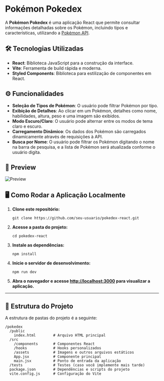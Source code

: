 # Pokémon Pokedex

A **Pokémon Pokedex** é uma aplicação React que permite consultar informações detalhadas sobre os Pokémon, incluindo tipos e características, utilizando a [Pokémon API](https://pokeapi.co/).

## 🛠 Tecnologias Utilizadas

- **React**: Biblioteca JavaScript para a construção da interface.
- **Vite**: Ferramenta de build rápida e moderna.
- **Styled Components**: Biblioteca para estilização de componentes em React.

## ⚙ Funcionalidades

- **Seleção de Tipos de Pokémon**: O usuário pode filtrar Pokémon por tipo.
- **Exibição de Detalhes**: Ao clicar em um Pokémon, detalhes como nome, habilidades, altura, peso e uma imagem são exibidos.
- **Modo Escuro/Claro**: O usuário pode alternar entre os modos de tema claro e escuro.
- **Carregamento Dinâmico**: Os dados dos Pokémon são carregados dinamicamente através de requisições à API.
- **Busca por Nome**: O usuário pode filtrar os Pokémon digitando o nome na barra de pesquisa, e a lista de Pokémon será atualizada conforme o usuário digita.


## 👀 Preview

![Preview](url-do-seu-gif.gif)

## 🖥 Como Rodar a Aplicação Localmente

1. **Clone este repositório:**

   ```
   git clone https://github.com/seu-usuario/pokedex-react.git
   ```

2. **Acesse a pasta do projeto:**

   ```
   cd pokedex-react
   ```

3. **Instale as dependências:**

   ```
   npm install
   ```

4. **Inicie o servidor de desenvolvimento:**

   ```
   npm run dev
   ```

5. **Abra o navegador e acesse [http://localhost:3000](http://localhost:3000) para visualizar a aplicação.**

---

## 📄 Estrutura do Projeto

A estrutura de pastas do projeto é a seguinte:

```
/pokedex
  /public
    index.html        # Arquivo HTML principal
  /src
    /components       # Componentes React
    /hooks            # Hooks personalizados
    /assets           # Imagens e outros arquivos estáticos
    App.jsx           # Componente principal
    main.jsx          # Ponto de entrada da aplicação
  /tests              # Testes (caso você implemente mais tarde)
  package.json        # Dependências e scripts do projeto
  vite.config.js      # Configuração do Vite
```